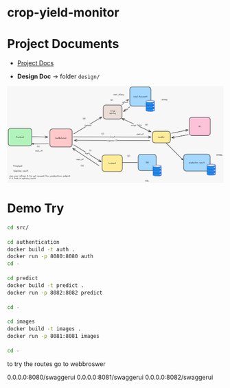 # crop-yield-monitor

# Project Documents
- [Project Docs](https://docs.google.com/document/d/1OA2uJ1kn7ileYLgplpS6gbcuHSR6UofU6R5m0gyzHmE/edit?usp=sharing)

- **Design Doc** -> folder `design/`

![design image](design-plan.jpeg)


# Demo Try

```bash
cd src/

cd authentication
docker build -t auth .
docker run -p 8080:8080 auth
cd -

cd predict
docker build -t predict .
docker run -p 8082:8082 predict

cd -

cd images
docker build -t images .
docker run -p 8081:8081 images

cd -
```

to try the routes
go to webbroswer

0.0.0.0:8080/swaggerui
0.0.0.0:8081/swaggerui
0.0.0.0:8082/swaggerui
